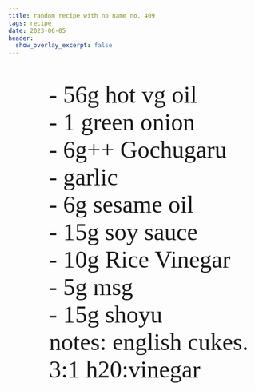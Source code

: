 ```yaml
---
title: random recipe with no name no. 409
tags: recipe
date: 2023-06-05
header:
  show_overlay_excerpt: false
---
```


<style>
@import url('https://fonts.googleapis.com/css2?family=Special+Elite&display=swap');
</style> 


<p style="font-family:Special Elite; font-size:xx-large">
<ul style="font-family:Special Elite; font-size:xxx-large; list-style-type: none">
<li>- 56g hot vg oil</li>
<li>- 1 green onion </li>
<li>- 6g++ Gochugaru</li>
<li>- garlic        </li>
<li>- 6g sesame oil </li>
<li>- 15g soy sauce </li>
<li>- 10g Rice Vinegar</li>
<li>- 5g msg        </li>
<li>- 15g shoyu     </li>
<li> notes: english cukes. 3:1 h20:vinegar</li>
</ul>
</p>
